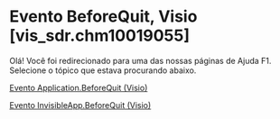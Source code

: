 
# Evento BeforeQuit, Visio [vis_sdr.chm10019055]

Olá! Você foi redirecionado para uma das nossas páginas de Ajuda F1. Selecione o tópico que estava procurando abaixo.

[Evento Application.BeforeQuit (Visio)](http://msdn.microsoft.com/library/ad5ed704-4e7e-f8a9-b238-3c552dc3f292%28Office.15%29.aspx)

[Evento InvisibleApp.BeforeQuit (Visio)](http://msdn.microsoft.com/library/b2554719-ada7-9bed-3ace-9e430c478e7a%28Office.15%29.aspx)

